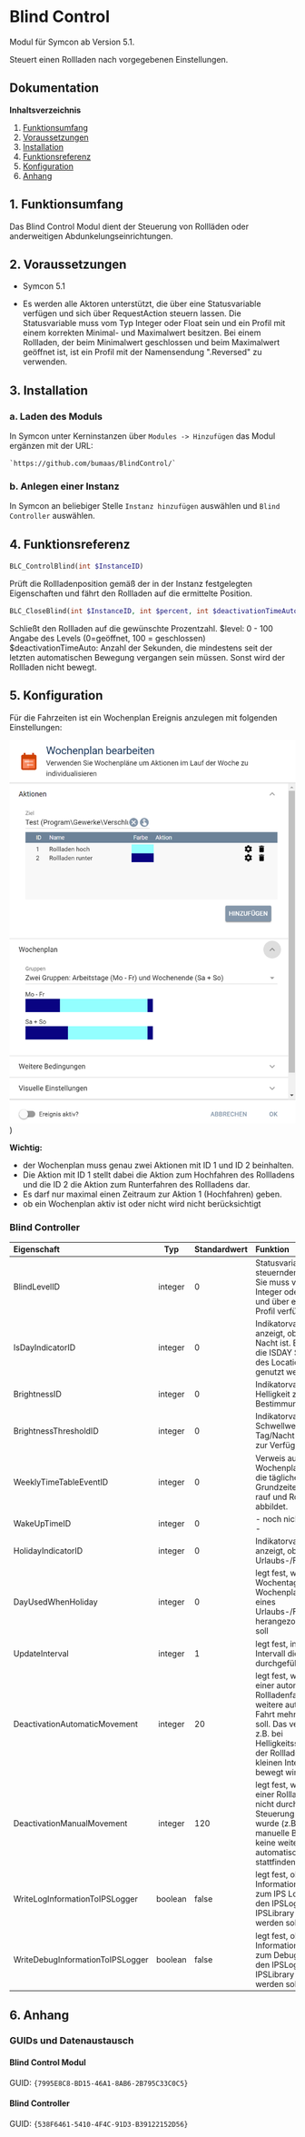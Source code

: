# Blind Control

Modul für Symcon ab Version 5.1.

Steuert einen Rollladen nach vorgegebenen Einstellungen.

## Dokumentation

**Inhaltsverzeichnis**

1. [Funktionsumfang](#1-funktionsumfang)  
2. [Voraussetzungen](#2-voraussetzungen)  
3. [Installation](#3-installation)  
4. [Funktionsreferenz](#4-funktionsreferenz)
5. [Konfiguration](#5-konfiguration)  
6. [Anhang](#6-anhang)  

## 1. Funktionsumfang

Das Blind Control Modul dient der Steuerung von Rollläden oder anderweitigen Abdunkelungseinrichtungen.




## 2. Voraussetzungen

 - Symcon 5.1
 
 - Es werden alle Aktoren unterstützt, die über eine Statusvariable verfügen und sich über RequestAction steuern lassen.
Die Statusvariable muss vom Typ Integer oder Float sein und ein Profil mit einem korrekten Minimal- und Maximalwert besitzen. Bei einem Rollladen, der beim Minimalwert 
geschlossen und beim Maximalwert geöffnet ist, ist ein Profil mit der Namensendung ".Reversed" zu verwenden.  

## 3. Installation

### a. Laden des Moduls

In Symcon unter Kerninstanzen über `Modules -> Hinzufügen` das Modul ergänzen mit der URL:
	
    `https://github.com/bumaas/BlindControl/`  

### b. Anlegen einer Instanz

In Symcon an beliebiger Stelle `Instanz hinzufügen` auswählen und `Blind Controller` auswählen.
	

## 4. Funktionsreferenz

```php
BLC_ControlBlind(int $InstanceID)
```
Prüft die Rollladenposition gemäß der in der Instanz festgelegten Eigenschaften und fährt den Rollladen auf die ermittelte Position.

```php
BLC_CloseBlind(int $InstanceID, int $percent, int $deactivationTimeAuto): bool
```
Schließt den Rollladen auf die gewünschte Prozentzahl.
$level: 0 - 100
Angabe des Levels (0=geöffnet, 100 = geschlossen)
$deactivationTimeAuto: Anzahl der Sekunden, die mindestens seit der letzten automatischen Bewegung vergangen sein müssen. Sonst wird der Rollladen nicht bewegt.


## 5. Konfiguration

Für die Fahrzeiten ist ein Wochenplan Ereignis anzulegen mit folgenden Einstellungen:
 
![image](docs/Wochenplan.PNG))

**Wichtig:** 
- der Wochenplan muss genau zwei Aktionen mit ID 1 und ID 2 beinhalten.
- Die Aktion mit ID 1 stellt dabei die Aktion zum Hochfahren des Rollladens und die ID 2 die Aktion zum Runterfahren des Rollladens dar.
- Es darf nur maximal einen Zeitraum zur Aktion 1 (Hochfahren) geben.
- ob ein Wochenplan aktiv ist oder nicht wird nicht berücksichtigt 

### Blind Controller

| Eigenschaft | Typ     | Standardwert            | Funktion                                  |
| :--------- | :-----: | :------------------------| :--------------------------------------- |
| BlindLevelID               | integer | 0 | Statusvariable, des zu steuernden Rollladens. Sie muss vom Typ Integer oder Float sein und über ein korrektes Profil verfügen. |
| IsDayIndicatorID           | integer | 0 | Indikatorvariable, die den anzeigt, ob es Tag oder Nacht ist. Es kann z.B. die ISDAY Statusvariable des Location Controls genutzt werden.
| BrightnessID               | integer | 0 | Indikatorvariable, die die Helligkeit zur Tag/Nacht Bestimmung abbildet.  |
| BrightnessThresholdID      | integer | 0 | Indikatorvariable, die den Schwellwert zur Tag/Nacht Bestimmung zur Verfügung stellt |
| WeeklyTimeTableEventID     | integer | 0 | Verweis auf ein Wochenplanevent, dass die täglichen Grundzeiten für Rollladen rauf und Rollladen runter abbildet.       |                  |
| WakeUpTimeID               | integer | 0 | - noch nicht unterstützt -|
| HolidayIndicatorID         | integer | 0 | Indikatorvariable, die anzeigt, ob ein Urlaubs-/Feiertag anliegt|
| DayUsedWhenHoliday         | integer | 0 | legt fest, welcher Wochentag des Wochenplans im Fall eines Urlaubs-/Feiertages herangezogen werden soll|
| UpdateInterval             | integer | 1 | legt fest, in welchem Intervall die Steuerung durchgeführt wird |
| DeactivationAutomaticMovement | integer | 20| legt fest, wie lange nach einer automatischen Rollladenfahrt keine weitere automatische Fahrt mehr stattfinden soll. Das verhindert, dass z.B. bei Helligkeitsschwankungen der Rollladen in zu kleinen Intervallen bewegt wird.|
| DeactivationManualMovement | integer | 120  | legt fest, wie lange nach einer Rollladenfahrt, die nicht durch diese Steuerung veranlasst wurde (z.B. nach einer manuelle Betätigung) keine weitere automatische Fahrt mehr stattfinden soll.|
| WriteLogInformationToIPSLogger | boolean | false  | legt fest, ob die Log Informationen zusätzlich zum IPS Logfile auch an den IPSLogger der IPSLibrary übergeben werden sollen|
| WriteDebugInformationToIPSLogger | boolean | false  | legt fest, ob die Debug Informationen zusätzlich zum Debugger auch an den IPSLogger der IPSLibrary übergeben werden sollen|

## 6. Anhang

###  GUIDs und Datenaustausch

#### Blind Control Modul

GUID: `{7995E8C8-BD15-46A1-8AB6-2B795C33C0C5}` 

#### Blind Controller

GUID: `{538F6461-5410-4F4C-91D3-B39122152D56}` 



